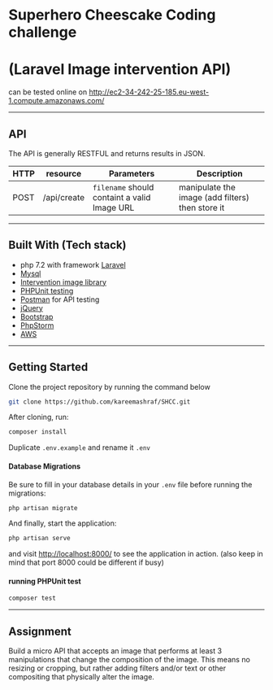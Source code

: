 # Superhero Cheescake Coding challenge 

# (Laravel Image intervention API)


can be tested online on http://ec2-34-242-25-185.eu-west-1.compute.amazonaws.com/

<hr>

## API

The API is generally RESTFUL and returns results in JSON.

|HTTP | resource | Parameters | Description |
| --- | --- | --- | --- |
| POST | /api/create | `filename` should containt a valid Image URL | manipulate the image (add filters) then store it |

<hr>

## Built With (Tech stack)

* php 7.2 with framework [Laravel](https://laravel.com) 
* [Mysql](https://www.mysql.com/)
* [Intervention image library](http://image.intervention.io/)
* [PHPUnit testing](https://phpunit.de/)
* [Postman](https://www.getpostman.com/) for API testing
* [jQuery](https://jquery.com/)
* [Bootstrap](https://getbootstrap.com/)
* [PhpStorm](https://www.jetbrains.com/phpstorm/)
* [AWS](https://aws.amazon.com)

<hr>




## Getting Started

Clone the project repository by running the command below 

```bash
git clone https://github.com/kareemashraf/SHCC.git
```

After cloning, run:

```bash
composer install
```

Duplicate `.env.example` and rename it `.env`

#### Database Migrations

Be sure to fill in your database details in your `.env` file before running the migrations:

```bash
php artisan migrate
```


And finally, start the application:

```bash
php artisan serve
```

and visit [http://localhost:8000/](http://localhost:8000/) to see the application in action. (also keep in mind that port 8000 could be different if busy)

#### running PHPUnit test

```bash
composer test
```

<hr>



## Assignment

Build a micro API that accepts an image that performs at least 3 manipulations that change
the composition of the image. This means no resizing or cropping, but rather adding filters
and/or text or other compositing that physically alter the image.

